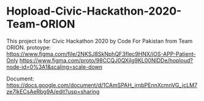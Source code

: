 # Hopload-Civic-Hackathon-2020-Team-ORION

This project is for Civic Hackathon 2020 by Code For Pakistan from Team ORION.
protoype:
 https://www.figma.com/file/2NKSJ8SkNphQF3fIec9HNX/iOS-APP-Patient-Only
 https://www.figma.com/proto/98CCQJ0QXjlg9KL00NIDDe/hoploud?node-id=0%3A1&scaling=scale-down

 Document:
 https://docs.google.com/document/d/1CAmSPAH_jrnbPEnnXcmnVG_jcLM7ze7lkECsAeRbg9A/edit?usp=sharing